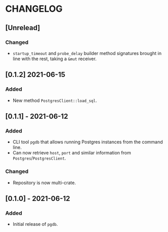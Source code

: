 # CHANGELOG

## [Unrelead]

### Changed

- `startup_timeout` and `probe_delay` builder method signatures brought in line with the rest, taking a `&mut` receiver.

## [0.1.2] 2021-06-15

### Added

- New method `PostgresClient::load_sql`.

## [0.1.1] - 2021-06-12

### Added

- CLI tool `pgdb` that allows running Postgres instances from the command line.
- Can now retrieve `host`, `port` and similar information from `Postgres`/`PostgresClient`.

### Changed

- Repository is now multi-crate.

## [0.1.0] - 2021-06-12

### Added

- Initial release of `pgdb`.

